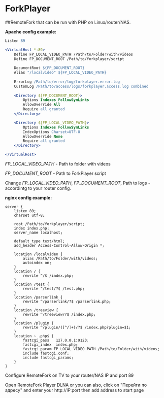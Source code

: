 # ForkPlayer

##RemoteFork that can be run with PHP on Linux/router/NAS.

**Apache config example:**
```apache
Listen 89

<VirtualHost *:89>
	Define FP_LOCAL_VIDEO_PATH /Path/to/Folder/with/videos
    Define FP_DOCUMENT_ROOT /Path/to/forkplayer/script
    
	DocumentRoot ${FP_DOCUMENT_ROOT}
	Alias "/localvideo" ${FP_LOCAL_VIDEO_PATH}
	
	ErrorLog /Path/to/error/log/forkplayer.error.log
	CustomLog /Path/to/access/logs/forkplayer.access.log combined
	
	<Directory ${FP_DOCUMENT_ROOT}>
        Options Indexes FollowSymLinks
        AllowOverride All
        Require all granted
	</Directory>

	<Directory ${FP_LOCAL_VIDEO_PATH}>
		Options Indexes FollowSymLinks
		IndexOptions Charset=UTF-8
		AllowOverride None
		Require all granted
	</Directory>

</VirtualHost>
```
_FP_LOCAL_VIDEO_PATH_ - Path to folder with videos

_FP_DOCUMENT_ROOT_ - Path to ForkPlayer script

Change _FP_LOCAL_VIDEO_PATH_, _FP_DOCUMENT_ROOT_, Path to logs - accordintg to your router config.

**nginx config example:**

```nginx
server {
	listen 89;
	charset utf-8;

	root /Path/to/forkplayer/script;
	index index.php;
	server_name localhost;

	default_type text/html;
	add_header Access-Control-Allow-Origin *;

	location /localvideo {
		alias /Path/to/Folder/with/videos;
		autoindex on;
	}
	location / {
		rewrite ^/$ /index.php;
	}
	location /test {
		rewrite ^/test/?$ /test.php;
	}
	location /parserlink {
		rewrite ^/parserlink/?$ /parserlink.php;
	}
	location /treeview {
		rewrite ^/treeview/?$ /index.php;
	}
	location /plugin {
		rewrite ^/plugin/([^/]+)/?$ /index.php?plugin=$1;
	}
	location ~ .php$ {
		fastcgi_pass   127.0.0.1:9123;
		fastcgi_index  index.php;
		fastcgi_param FP_LOCAL_VIDEO_PATH /Path/to/Folder/with/videos;
		include fastcgi.conf;
		include fastcgi_params;			
	}
}	
```

Configure RemoteFork on TV to your router/NAS IP and port 89

Open RemoteFork Player DLNA or you can also, click on "Перейти по адресу" and enter your http://IP:port then add address to start page
